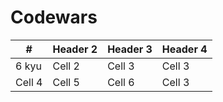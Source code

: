 # Codewars
| # | Header 2 | Header 3 | Header 4 |
|----------|----------|----------|----------|
| <div class="small-hex is-extra-wide is-yellow-rank"><div class="inner-small-hex is-extra-wide "><span>6 kyu</span></div></div>   | Cell 2   | Cell 3   | Cell 3   |
| Cell 4   | Cell 5   | Cell 6   | Cell 3   |
